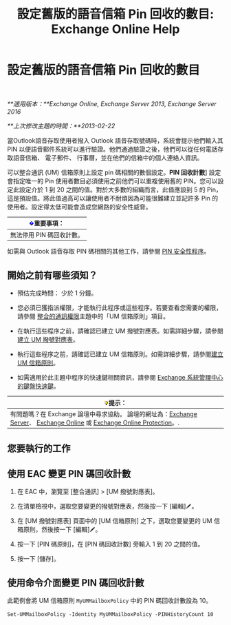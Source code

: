 ﻿---
title: '設定舊版的語音信箱 Pin 回收的數目: Exchange Online Help'
TOCTitle: 設定舊版的語音信箱 Pin 回收的數目
ms:assetid: b094e68e-c493-4576-a6b1-4c780e635405
ms:mtpsurl: https://technet.microsoft.com/zh-tw/library/Bb124254(v=EXCHG.150)
ms:contentKeyID: 50554082
ms.date: 05/23/2018
mtps_version: v=EXCHG.150
ms.translationtype: MT
---

# 設定舊版的語音信箱 Pin 回收的數目

 

_**適用版本：**Exchange Online, Exchange Server 2013, Exchange Server 2016_

_**上次修改主題的時間：**2013-02-22_

當Outlook語音存取使用者撥入 Outlook 語音存取號碼時，系統會提示他們輸入其 PIN 以便語音郵件系統可以進行驗證。他們通過驗證之後，他們可以從任何電話存取語音信箱、 電子郵件、 行事曆，並在他們的信箱中的個人連絡人資訊。

可以整合通訊 (UM) 信箱原則上設定 pin 碼相關的數個設定。**PIN 回收計數**\] 設定會指定唯一的 Pin 使用者數目必須使用之前他們可以重複使用舊的 PIN。您可以設定此設定介於 1 到 20 之間的值。對於大多數的組織而言，此值應設到 5 的 Pin，這是預設值。將此值過高可以讓使用者不耐煩因為可能很難建立並記許多 Pin 的使用者。設定得太低可能會造成您網路的安全性威脅。

<table>
<thead>
<tr class="header">
<th><img src="images/Bb124558.important(EXCHG.150).gif" title="重要事項" alt="重要事項" />重要事項：</th>
</tr>
</thead>
<tbody>
<tr class="odd">
<td>無法停用 PIN 碼回收計數。</td>
</tr>
</tbody>
</table>


如需與 Outlook 語音存取 PIN 碼相關的其他工作，請參閱 [PIN 安全性程序](pin-security-procedures-exchange-2013-help.md)。

## 開始之前有哪些須知？

  - 預估完成時間： 少於 1 分鐘。

  - 您必須已獲指派權限，才能執行此程序或這些程序。若要查看您需要的權限，請參閱 [整合的通訊權限](unified-messaging-permissions-exchange-2013-help.md)主題中的「UM 信箱原則」項目。

  - 在執行這些程序之前，請確認已建立 UM 撥號對應表。如需詳細步驟，請參閱[建立 UM 撥號對應表](create-a-um-dial-plan-exchange-2013-help.md)。

  - 執行這些程序之前，請確認已建立 UM 信箱原則。如需詳細步驟，請參閱[建立 UM 信箱原則](create-a-um-mailbox-policy-exchange-2013-help.md)。

  - 如需適用於此主題中程序的快速鍵相關資訊，請參閱 [Exchange 系統管理中心的鍵盤快速鍵](keyboard-shortcuts-in-the-exchange-admin-center-exchange-online-protection-help.md)。

<table>
<thead>
<tr class="header">
<th><img src="images/Bb124558.tip(EXCHG.150).gif" title="提示" alt="提示" />提示：</th>
</tr>
</thead>
<tbody>
<tr class="odd">
<td>有問題嗎？在 Exchange 論壇中尋求協助。 論壇的網址為：<a href="https://go.microsoft.com/fwlink/p/?linkid=60612">Exchange Server</a>、 <a href="https://go.microsoft.com/fwlink/p/?linkid=267542">Exchange Online</a> 或 <a href="https://go.microsoft.com/fwlink/p/?linkid=285351">Exchange Online Protection</a>。.</td>
</tr>
</tbody>
</table>


## 您要執行的工作

## 使用 EAC 變更 PIN 碼回收計數

1.  在 EAC 中，瀏覽至 \[整合通訊\] \> \[UM 撥號對應表\]。

2.  在清單檢視中，選取您要變更的撥號對應表，然後按一下 \[編輯\]![編輯圖示](images/JJ218640.6f53ccb2-1f13-4c02-bea0-30690e6ea71d(EXCHG.150).gif "編輯圖示")。

3.  在 \[UM 撥號對應表\] 頁面中的 \[UM 信箱原則\] 之下，選取您要變更的 UM 信箱原則，然後按一下 \[編輯\]![編輯圖示](images/JJ218640.6f53ccb2-1f13-4c02-bea0-30690e6ea71d(EXCHG.150).gif "編輯圖示")。

4.  按一下 \[PIN 碼原則\]，在 \[PIN 碼回收計數\] 旁輸入 1 到 20 之間的值。

5.  按一下 \[儲存\]。

## 使用命令介面變更 PIN 碼回收計數

此範例會將 UM 信箱原則 `MyUMMailboxPolicy` 中的 PIN 碼回收計數設為 10。

    Set-UMMailboxPolicy -Identity MyUMMailboxPolicy -PINHistoryCount 10

